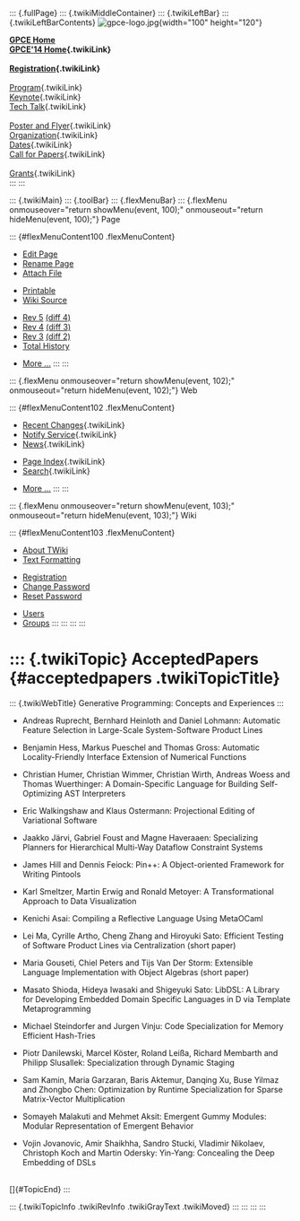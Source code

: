 ::: {.fullPage}
::: {.twikiMiddleContainer}
::: {.twikiLeftBar}
::: {.twikiLeftBarContents}
![gpce-logo.jpg](../pub/GPCE14/WebLeftBar/gpce-logo.jpg){width="100"
height="120"}

**[GPCE Home](http://program-transformation.org/Gpce)**\
**[GPCE\'14 Home](WebHome){.twikiLink}**\
\
**[Registration](GpceRegistration){.twikiLink}**\
\
[Program](ConferenceProgram){.twikiLink}\
[Keynote](KeynoteSpeakers){.twikiLink}\
[Tech Talk](TechTalk){.twikiLink}\
\
[Poster and Flyer](Poster){.twikiLink}\
[Organization](ConferenceOrganization){.twikiLink}\
[Dates](ImportantDates){.twikiLink}\
[Call for Papers](CallForPapers){.twikiLink}\
\
[Grants](Grants){.twikiLink}\
:::
:::

::: {.twikiMain}
::: {.toolBar}
::: {.flexMenuBar}
::: {.flexMenu onmouseover="return showMenu(event, 100);" onmouseout="return hideMenu(event, 100);"}
Page

::: {#flexMenuContent100 .flexMenuContent}
-   [Edit
    Page](http://www.program-transformation.org/edit/GPCE14/AcceptedPapers?t=1536828852)
-   [Rename
    Page](http://www.program-transformation.org/rename/GPCE14/AcceptedPapers)
-   [Attach
    File](http://www.program-transformation.org/attach/GPCE14/AcceptedPapers)

<!-- -->

-   [Printable](http://www.program-transformation.org/view/GPCE14/AcceptedPapers?skin=print.pattern)
-   [Wiki
    Source](http://www.program-transformation.org/view/GPCE14/AcceptedPapers?skin=text&raw=on&contenttype=text/plain)

<!-- -->

-   [Rev
    5](http://www.program-transformation.org/view/GPCE14/AcceptedPapers?rev=1.5)
    [(diff 4)](http://www.program-transformation.org/rdiff/GPCE14/AcceptedPapers?rev1=1.5&rev2=1.4)
-   [Rev
    4](http://www.program-transformation.org/view/GPCE14/AcceptedPapers?rev=1.4)
    [(diff 3)](http://www.program-transformation.org/rdiff/GPCE14/AcceptedPapers?rev1=1.4&rev2=1.3)
-   [Rev
    3](http://www.program-transformation.org/view/GPCE14/AcceptedPapers?rev=1.3)
    [(diff 2)](http://www.program-transformation.org/rdiff/GPCE14/AcceptedPapers?rev1=1.3&rev2=1.2)
-   [Total
    History](http://www.program-transformation.org/rdiff/GPCE14/AcceptedPapers)

<!-- -->

-   [More
    \...](http://www.program-transformation.org/oops/GPCE14/AcceptedPapers?template=oopsmore&param1=1.5&param2=1.5)
:::
:::

::: {.flexMenu onmouseover="return showMenu(event, 102);" onmouseout="return hideMenu(event, 102);"}
Web

::: {#flexMenuContent102 .flexMenuContent}
-   [Recent Changes](WebChanges){.twikiLink}
-   [Notify Service](WebNotify){.twikiLink}
-   [News](WebNews){.twikiLink}

<!-- -->

-   [Page Index](WebIndex){.twikiLink}
-   [Search](WebSearch){.twikiLink}

<!-- -->

-   [More
    \...](http://www.program-transformation.org/oops/GPCE14/AcceptedPapers?template=oopsmore&param1=1.5&param2=1.5)
:::
:::

::: {.flexMenu onmouseover="return showMenu(event, 103);" onmouseout="return hideMenu(event, 103);"}
Wiki

::: {#flexMenuContent103 .flexMenuContent}
-   [About
    TWiki](http://www.program-transformation.org/view/TWiki/WebHome)
-   [Text
    Formatting](http://www.program-transformation.org/view/TWiki/TextFormattingRules)

<!-- -->

-   [Registration](http://www.program-transformation.org/view/TWiki/TWikiRegistration)
-   [Change
    Password](http://www.program-transformation.org/view/TWiki/ChangePassword)
-   [Reset
    Password](http://www.program-transformation.org/view/TWiki/ResetPassword)

<!-- -->

-   [Users](http://www.program-transformation.org/view/Main/TWikiUsers)
-   [Groups](http://www.program-transformation.org/view/Main/TWikiGroups)
:::
:::
:::
:::

::: {.twikiTopic}
AcceptedPapers {#acceptedpapers .twikiTopicTitle}
==============

::: {.twikiWebTitle}
Generative Programming: Concepts and Experiences
:::

-   Andreas Ruprecht, Bernhard Heinloth and Daniel Lohmann: Automatic
    Feature Selection in Large-Scale System-Software Product Lines

<!-- -->

-   Benjamin Hess, Markus Pueschel and Thomas Gross: Automatic
    Locality-Friendly Interface Extension of Numerical Functions

<!-- -->

-   Christian Humer, Christian Wimmer, Christian Wirth, Andreas Woess
    and Thomas Wuerthinger: A Domain-Specific Language for Building
    Self-Optimizing AST Interpreters

<!-- -->

-   Eric Walkingshaw and Klaus Ostermann: Projectional Editing of
    Variational Software

<!-- -->

-   Jaakko Järvi, Gabriel Foust and Magne Haveraaen: Specializing
    Planners for Hierarchical Multi-Way Dataflow Constraint Systems

<!-- -->

-   James Hill and Dennis Feiock: Pin++: A Object-oriented Framework for
    Writing Pintools

<!-- -->

-   Karl Smeltzer, Martin Erwig and Ronald Metoyer: A Transformational
    Approach to Data Visualization

<!-- -->

-   Kenichi Asai: Compiling a Reflective Language Using MetaOCaml

<!-- -->

-   Lei Ma, Cyrille Artho, Cheng Zhang and Hiroyuki Sato: Efficient
    Testing of Software Product Lines via Centralization (short paper)

<!-- -->

-   Maria Gouseti, Chiel Peters and Tijs Van Der Storm: Extensible
    Language Implementation with Object Algebras (short paper)

<!-- -->

-   Masato Shioda, Hideya Iwasaki and Shigeyuki Sato: LibDSL: A Library
    for Developing Embedded Domain Specific Languages in D via Template
    Metaprogramming

<!-- -->

-   Michael Steindorfer and Jurgen Vinju: Code Specialization for Memory
    Efficient Hash-Tries

<!-- -->

-   Piotr Danilewski, Marcel Köster, Roland Leißa, Richard Membarth and
    Philipp Slusallek: Specialization through Dynamic Staging

<!-- -->

-   Sam Kamin, Maria Garzaran, Baris Aktemur, Danqing Xu, Buse Yilmaz
    and Zhongbo Chen: Optimization by Runtime Specialization for Sparse
    Matrix-Vector Multiplication

<!-- -->

-   Somayeh Malakuti and Mehmet Aksit: Emergent Gummy Modules: Modular
    Representation of Emergent Behavior

<!-- -->

-   Vojin Jovanovic, Amir Shaikhha, Sandro Stucki, Vladimir Nikolaev,
    Christoph Koch and Martin Odersky: Yin-Yang: Concealing the Deep
    Embedding of DSLs

\
[]{#TopicEnd}
:::

::: {.twikiTopicInfo .twikiRevInfo .twikiGrayText .twikiMoved}
:::
:::
:::
:::
